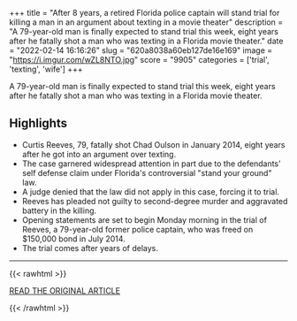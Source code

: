 +++
title = "After 8 years, a retired Florida police captain will stand trial for killing a man in an argument about texting in a movie theater"
description = "A 79-year-old man is finally expected to stand trial this week, eight years after he fatally shot a man who was texting in a Florida movie theater."
date = "2022-02-14 16:16:26"
slug = "620a8038a60eb127de16e169"
image = "https://i.imgur.com/wZL8NTO.jpg"
score = "9905"
categories = ['trial', 'texting', 'wife']
+++

A 79-year-old man is finally expected to stand trial this week, eight years after he fatally shot a man who was texting in a Florida movie theater.

## Highlights

- Curtis Reeves, 79, fatally shot Chad Oulson in January 2014, eight years after he got into an argument over texting.
- The case garnered widespread attention in part due to the defendants' self defense claim under Florida's controversial "stand your ground" law.
- A judge denied that the law did not apply in this case, forcing it to trial.
- Reeves has pleaded not guilty to second-degree murder and aggravated battery in the killing.
- Opening statements are set to begin Monday morning in the trial of Reeves, a 79-year-old former police captain, who was freed on $150,000 bond in July 2014.
- The trial comes after years of delays.

---

{{< rawhtml >}}
  <p class="article-category">
    <a target="_blank" href="https://www.cnn.com/2022/02/14/us/curtis-reeves-trial-florida/index.html">READ THE ORIGINAL ARTICLE</a>
  </p>
{{< /rawhtml >}}
